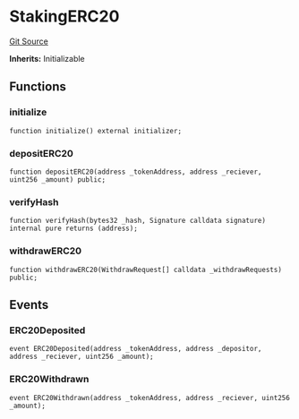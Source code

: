 # StakingERC20
[Git Source](https://github.com-treasure/TreasureProject/spellcaster-facets/blob/e61aea147da628641c6f090a95c62cf081f729f5/src/StakingERC20.sol)

**Inherits:**
Initializable


## Functions
### initialize


```solidity
function initialize() external initializer;
```

### depositERC20


```solidity
function depositERC20(address _tokenAddress, address _reciever, uint256 _amount) public;
```

### verifyHash


```solidity
function verifyHash(bytes32 _hash, Signature calldata signature) internal pure returns (address);
```

### withdrawERC20


```solidity
function withdrawERC20(WithdrawRequest[] calldata _withdrawRequests) public;
```

## Events
### ERC20Deposited

```solidity
event ERC20Deposited(address _tokenAddress, address _depositor, address _reciever, uint256 _amount);
```

### ERC20Withdrawn

```solidity
event ERC20Withdrawn(address _tokenAddress, address _reciever, uint256 _amount);
```

